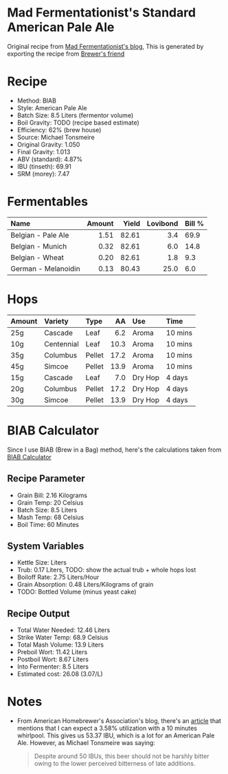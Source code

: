 Mad Fermentationist's Standard American Pale Ale
================

Original recipe from [Mad Fermentationist's blog](https://www.themadfermentationist.com/2012/07/standard-american-pale-ale-recipe-yeah.html), This is generated by exporting the recipe from [Brewer's friend](https://www.brewersfriend.com/homebrew/recipe/view/600614/mad-fermentationist-s-standard-american-pale-ale)

Recipe
======

-   Method: BIAB
-   Style: American Pale Ale
-   Batch Size: 8.5 Liters (fermentor volume)
-   Boil Gravity: TODO (recipe based estimate)
-   Efficiency: 62% (brew house)
-   Source: Michael Tonsmeire
-   Original Gravity: 1.050
-   Final Gravity: 1.013
-   ABV (standard): 4.87%
-   IBU (tinseth): 69.91
-   SRM (morey): 7.47

Fermentables
============

| Name                |  Amount|  Yield|  Lovibond| Bill % |
|:--------------------|-------:|------:|---------:|:-------|
| Belgian - Pale Ale  |    1.51|  82.61|       3.4| 69.9   |
| Belgian - Munich    |    0.32|  82.61|       6.0| 14.8   |
| Belgian - Wheat     |    0.20|  82.61|       1.8| 9.3    |
| German - Melanoidin |    0.13|  80.43|      25.0| 6.0    |

Hops
====

| Amount | Variety    | Type   |    AA| Use     | Time    |
|:-------|:-----------|:-------|-----:|:--------|:--------|
| 25g    | Cascade    | Leaf   |   6.2| Aroma   | 10 mins |
| 10g    | Centennial | Leaf   |  10.3| Aroma   | 10 mins |
| 35g    | Columbus   | Pellet |  17.2| Aroma   | 10 mins |
| 45g    | Simcoe     | Pellet |  13.9| Aroma   | 10 mins |
| 15g    | Cascade    | Leaf   |   7.0| Dry Hop | 4 days  |
| 20g    | Columbus   | Pellet |  17.2| Dry Hop | 4 days  |
| 30g    | Simcoe     | Pellet |  13.9| Dry Hop | 4 days  |

BIAB Calculator
===============

Since I use BIAB (Brew in a Bag) method, here's the calculations taken from [BIAB Calculator](http://www.biabcalculator.com/)

Recipe Parameter
----------------

-   Grain Bill: 2.16 Kilograms
-   Grain Temp: 20 Celsius
-   Batch Size: 8.5 Liters
-   Mash Temp: 68 Celsius
-   Boil Time: 60 Minutes

System Variables
----------------

-   Kettle Size: Liters
-   Trub: 0.17 Liters, TODO: show the actual trub + whole hops lost
-   Boiloff Rate: 2.75 Liters/Hour
-   Grain Absorption: 0.48 Liters/Kilograms of grain
-   TODO: Bottled Volume (minus yeast cake)

Recipe Output
-------------

-   Total Water Needed: 12.46 Liters
-   Strike Water Temp: 68.9 Celsius
-   Total Mash Volume: 13.9 Liters
-   Preboil Wort: 11.42 Liters
-   Postboil Wort: 8.67 Liters
-   Into Fermenter: 8.5 Liters
-   Estimated cost: 26.08 (3.07/L)

Notes
=====

-   From American Homebrewer's Association's blog, there's an [article](https://www.homebrewersassociation.org/how-to-brew/effect-post-boilwhirlpool-hop-additions-bitterness-beer/) that mentions that I can expect a 3.58% utilization with a 10 minutes whirlpool. This gives us 53.37 IBU, which is a lot for an American Pale Ale. However, as Michael Tonsmeire was saying:
    <blockquote>
    Despite around 50 IBUs, this beer should not be harshly bitter owing to the lower perceived bitterness of late additions.
    </blockquote>
